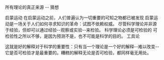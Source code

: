 所有理论的真正来源 -- 猜想

启蒙运动
在启蒙运动之前，人们普遍认为一切重要的可知之物都已被发现
启蒙运动是一场关于人们如何寻求知识的革命：试图不依赖权威。
尽管科学理论并非源于经验，但却可以通过经验--观察或实验--来检验。
科学理论必须是可检验的
可检验性之所以不够，是因为预测不是，也不可能是科学的目的。
工具论

这就是好的解释对于科学的重要性：只有当一个理论是一个好的解释--难以改变--它是否可检验才是最重要的。糟糕的解释无论是否可检验，都同样毫无用处。
